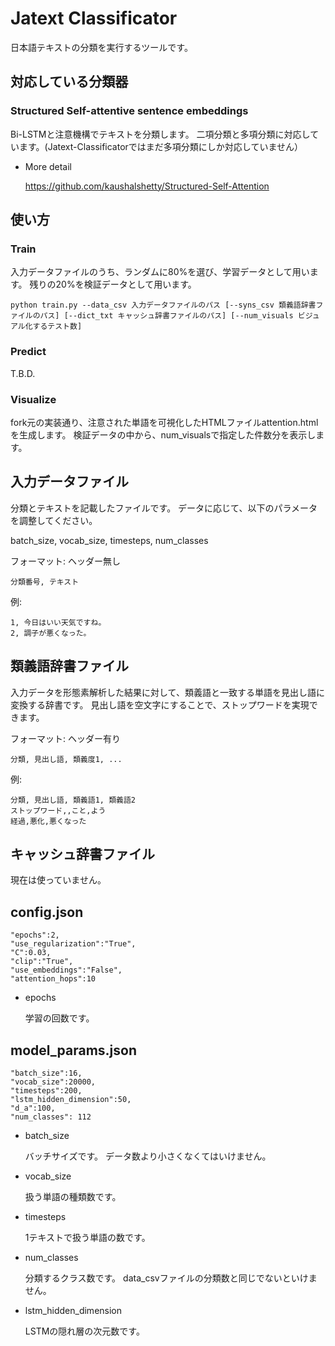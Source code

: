 # Jatext Classificator

日本語テキストの分類を実行するツールです。

## 対応している分類器

### Structured Self-attentive sentence embeddings

Bi-LSTMと注意機構でテキストを分類します。
二項分類と多項分類に対応しています。(Jatext-Classificatorではまだ多項分類にしか対応していません）

* More detail

  https://github.com/kaushalshetty/Structured-Self-Attention

## 使い方

### Train

入力データファイルのうち、ランダムに80%を選び、学習データとして用います。
残りの20%を検証データとして用います。

```
python train.py --data_csv 入力データファイルのパス [--syns_csv 類義語辞書ファイルのパス] [--dict_txt キャッシュ辞書ファイルのパス] [--num_visuals ビジュアル化するテスト数]
```

### Predict

T.B.D.

### Visualize

fork元の実装通り、注意された単語を可視化したHTMLファイルattention.htmlを生成します。
検証データの中から、num_visualsで指定した件数分を表示します。

## 入力データファイル

分類とテキストを記載したファイルです。
データに応じて、以下のパラメータを調整してください。

batch_size, vocab_size, timesteps, num_classes

フォーマット: ヘッダー無し
```
分類番号, テキスト
```

例:
```
1, 今日はいい天気ですね。
2, 調子が悪くなった。
```

## 類義語辞書ファイル

入力データを形態素解析した結果に対して、類義語と一致する単語を見出し語に変換する辞書です。
見出し語を空文字にすることで、ストップワードを実現できます。

フォーマット: ヘッダー有り
```
分類, 見出し語, 類義度1, ...
```

例:
```
分類, 見出し語, 類義語1, 類義語2
ストップワード,,こと,よう
経過,悪化,悪くなった
```

## キャッシュ辞書ファイル

現在は使っていません。

## config.json

	"epochs":2,
	"use_regularization":"True",
	"C":0.03,
	"clip":"True",
	"use_embeddings":"False",
	"attention_hops":10

* epochs

  学習の回数です。

## model_params.json

	"batch_size":16,
	"vocab_size":20000,
	"timesteps":200,
	"lstm_hidden_dimension":50,
	"d_a":100,
	"num_classes": 112

* batch_size

  バッチサイズです。
  データ数より小さくなくてはいけません。

* vocab_size

  扱う単語の種類数です。

* timesteps

  1テキストで扱う単語の数です。

* num_classes

  分類するクラス数です。
  data_csvファイルの分類数と同じでないといけません。

* lstm_hidden_dimension

  LSTMの隠れ層の次元数です。

